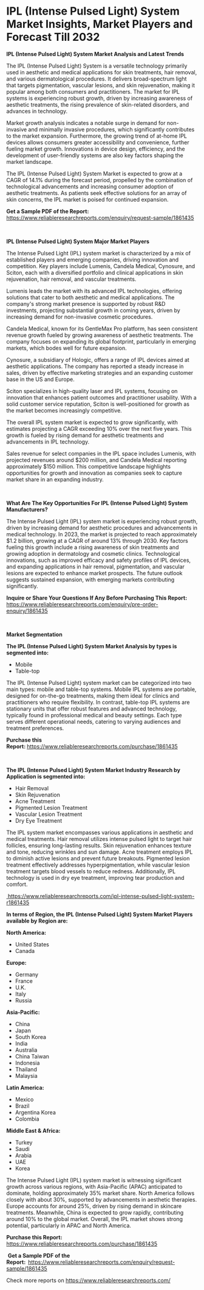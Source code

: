 <p><h1>IPL (Intense Pulsed Light) System Market Insights, Market Players and Forecast Till 2032</h1></p><p><strong>IPL (Intense Pulsed Light) System Market Analysis and Latest Trends</strong></p>
<p><p>The IPL (Intense Pulsed Light) System is a versatile technology primarily used in aesthetic and medical applications for skin treatments, hair removal, and various dermatological procedures. It delivers broad-spectrum light that targets pigmentation, vascular lesions, and skin rejuvenation, making it popular among both consumers and practitioners. The market for IPL systems is experiencing robust growth, driven by increasing awareness of aesthetic treatments, the rising prevalence of skin-related disorders, and advances in technology. </p><p>Market growth analysis indicates a notable surge in demand for non-invasive and minimally invasive procedures, which significantly contributes to the market expansion. Furthermore, the growing trend of at-home IPL devices allows consumers greater accessibility and convenience, further fueling market growth. Innovations in device design, efficiency, and the development of user-friendly systems are also key factors shaping the market landscape. </p><p>The IPL (Intense Pulsed Light) System Market is expected to grow at a CAGR of 14.1% during the forecast period, propelled by the combination of technological advancements and increasing consumer adoption of aesthetic treatments. As patients seek effective solutions for an array of skin concerns, the IPL market is poised for continued expansion.</p></p>
<p><strong>Get a Sample PDF of the Report:&nbsp;</strong> <a href="https://www.reliableresearchreports.com/enquiry/request-sample/1861435?utm_campaign=2098&utm_medium=2&utm_source=Github&utm_content=ia&utm_term=05032025&utm_id=ipl-intense-pulsed-light-system">https://www.reliableresearchreports.com/enquiry/request-sample/1861435</a></p>
<p>&nbsp;</p>
<p><strong>IPL (Intense Pulsed Light) System Major Market Players</strong></p>
<p><p>The Intense Pulsed Light (IPL) system market is characterized by a mix of established players and emerging companies, driving innovation and competition. Key players include Lumenis, Candela Medical, Cynosure, and Sciton, each with a diversified portfolio and clinical applications in skin rejuvenation, hair removal, and vascular treatments.</p><p>Lumenis leads the market with its advanced IPL technologies, offering solutions that cater to both aesthetic and medical applications. The company's strong market presence is supported by robust R&D investments, projecting substantial growth in coming years, driven by increasing demand for non-invasive cosmetic procedures.</p><p>Candela Medical, known for its GentleMax Pro platform, has seen consistent revenue growth fueled by growing awareness of aesthetic treatments. The company focuses on expanding its global footprint, particularly in emerging markets, which bodes well for future expansion.</p><p>Cynosure, a subsidiary of Hologic, offers a range of IPL devices aimed at aesthetic applications. The company has reported a steady increase in sales, driven by effective marketing strategies and an expanding customer base in the US and Europe.</p><p>Sciton specializes in high-quality laser and IPL systems, focusing on innovation that enhances patient outcomes and practitioner usability. With a solid customer service reputation, Sciton is well-positioned for growth as the market becomes increasingly competitive.</p><p>The overall IPL system market is expected to grow significantly, with estimates projecting a CAGR exceeding 10% over the next five years. This growth is fueled by rising demand for aesthetic treatments and advancements in IPL technology.</p><p>Sales revenue for select companies in the IPL space includes Lumenis, with projected revenues around $200 million, and Candela Medical reporting approximately $150 million. This competitive landscape highlights opportunities for growth and innovation as companies seek to capture market share in an expanding industry.</p></p>
<p>&nbsp;</p>
<p><strong>What Are The Key Opportunities For IPL (Intense Pulsed Light) System Manufacturers?</strong></p>
<p><p>The Intense Pulsed Light (IPL) system market is experiencing robust growth, driven by increasing demand for aesthetic procedures and advancements in medical technology. In 2023, the market is projected to reach approximately $1.2 billion, growing at a CAGR of around 13% through 2030. Key factors fueling this growth include a rising awareness of skin treatments and growing adoption in dermatology and cosmetic clinics. Technological innovations, such as improved efficacy and safety profiles of IPL devices, and expanding applications in hair removal, pigmentation, and vascular lesions are expected to enhance market prospects. The future outlook suggests sustained expansion, with emerging markets contributing significantly.</p></p>
<p><strong>Inquire or Share Your Questions If Any Before Purchasing This Report:</strong> <a href="https://www.reliableresearchreports.com/enquiry/pre-order-enquiry/1861435?utm_campaign=2098&utm_medium=2&utm_source=Github&utm_content=ia&utm_term=05032025&utm_id=ipl-intense-pulsed-light-system">https://www.reliableresearchreports.com/enquiry/pre-order-enquiry/1861435</a></p>
<p>&nbsp;</p>
<p><strong>Market Segmentation</strong></p>
<p><strong>The IPL (Intense Pulsed Light) System Market Analysis by types is segmented into:</strong></p>
<p><ul><li>Mobile</li><li>Table-top</li></ul></p>
<p><p>The IPL (Intense Pulsed Light) system market can be categorized into two main types: mobile and table-top systems. Mobile IPL systems are portable, designed for on-the-go treatments, making them ideal for clinics and practitioners who require flexibility. In contrast, table-top IPL systems are stationary units that offer robust features and advanced technology, typically found in professional medical and beauty settings. Each type serves different operational needs, catering to varying audiences and treatment preferences.</p></p>
<p><strong>Purchase this Report:&nbsp;</strong><a href="https://www.reliableresearchreports.com/purchase/1861435?utm_campaign=2098&utm_medium=2&utm_source=Github&utm_content=ia&utm_term=05032025&utm_id=ipl-intense-pulsed-light-system">https://www.reliableresearchreports.com/purchase/1861435</a></p>
<p>&nbsp;</p>
<p><strong>The IPL (Intense Pulsed Light) System Market Industry Research by Application is segmented into:</strong></p>
<p><ul><li>Hair Removal</li><li>Skin Rejuvenation</li><li>Acne Treatment</li><li>Pigmented Lesion Treatment</li><li>Vascular Lesion Treatment</li><li>Dry Eye Treatment</li></ul></p>
<p><p>The IPL system market encompasses various applications in aesthetic and medical treatments. Hair removal utilizes intense pulsed light to target hair follicles, ensuring long-lasting results. Skin rejuvenation enhances texture and tone, reducing wrinkles and sun damage. Acne treatment employs IPL to diminish active lesions and prevent future breakouts. Pigmented lesion treatment effectively addresses hyperpigmentation, while vascular lesion treatment targets blood vessels to reduce redness. Additionally, IPL technology is used in dry eye treatment, improving tear production and comfort.</p></p>
<p><a href="https://www.reliableresearchreports.com/ipl-intense-pulsed-light-system-r1861435?utm_campaign=2098&utm_medium=2&utm_source=Github&utm_content=ia&utm_term=05032025&utm_id=ipl-intense-pulsed-light-system">&nbsp;https://www.reliableresearchreports.com/ipl-intense-pulsed-light-system-r1861435</a></p>
<p><strong>In terms of Region, the IPL (Intense Pulsed Light) System Market Players available by Region are:</strong></p>
<p>
    <p> <strong> North America: </strong>
        <ul>
            <li>United States</li>
            <li>Canada</li>
        </ul>
        </p> 
    <p> <strong> Europe: </strong>
        <ul>
            <li>Germany</li>
            <li>France</li>
            <li>U.K.</li>
            <li>Italy</li>
            <li>Russia</li>
        </ul>
        </p> 
    <p> <strong> Asia-Pacific: </strong>
        <ul>
            <li>China</li>
            <li>Japan</li>
            <li>South Korea</li>
            <li>India</li>
            <li>Australia</li>
            <li>China Taiwan</li>
            <li>Indonesia</li>
            <li>Thailand</li>
            <li>Malaysia</li>
        </ul>
        </p> 
    <p> <strong> Latin America: </strong>
        <ul>
            <li>Mexico</li>
            <li>Brazil</li>
            <li>Argentina Korea</li>
            <li>Colombia</li>
        </ul>
        </p> 
    <p> <strong> Middle East & Africa: </strong>
        <ul>
            <li>Turkey</li>
            <li>Saudi</li>
            <li>Arabia</li>
            <li>UAE</li>
            <li>Korea</li>
        </ul>
    </p>
    </p>
<p><p>The Intense Pulsed Light (IPL) system market is witnessing significant growth across various regions, with Asia-Pacific (APAC) anticipated to dominate, holding approximately 35% market share. North America follows closely with about 30%, supported by advancements in aesthetic therapies. Europe accounts for around 25%, driven by rising demand in skincare treatments. Meanwhile, China is expected to grow rapidly, contributing around 10% to the global market. Overall, the IPL market shows strong potential, particularly in APAC and North America.</p></p>
<p><strong>Purchase this Report: </strong><a href="https://www.reliableresearchreports.com/purchase/1861435?utm_campaign=2098&utm_medium=2&utm_source=Github&utm_content=ia&utm_term=05032025&utm_id=ipl-intense-pulsed-light-system">https://www.reliableresearchreports.com/purchase/1861435</a></p>
<p>&nbsp;<strong>Get a Sample PDF of the Report:&nbsp;&nbsp;</strong><a href="https://www.reliableresearchreports.com/enquiry/request-sample/1861435?utm_campaign=2098&utm_medium=2&utm_source=Github&utm_content=ia&utm_term=05032025&utm_id=ipl-intense-pulsed-light-system">https://www.reliableresearchreports.com/enquiry/request-sample/1861435</a></p>
<p><strong></strong></p>
<p>Check more reports on <a href="https://www.reliableresearchreports.com/?utm_campaign=2098&utm_medium=2&utm_source=Github&utm_content=ia&utm_term=05032025&utm_id=ipl-intense-pulsed-light-system">https://www.reliableresearchreports.com/</a></p>